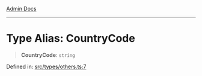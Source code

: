 [Admin Docs](/)

***

# Type Alias: CountryCode

> **CountryCode**: `string`

Defined in: [src/types/others.ts:7](https://github.com/PalisadoesFoundation/talawa-admin/blob/main/src/types/others.ts#L7)
